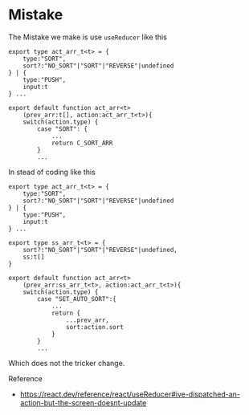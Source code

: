 # Mistake

The Mistake we make is use `useReducer` like this

```
export type act_arr_t<t> = {
    type:"SORT",
    sort?:"NO_SORT"|"SORT"|"REVERSE"|undefined
} | {
    type:"PUSH",
    input:t
} ...

export default function act_arr<t>
    (prev_arr:t[], action:act_arr_t<t>){
    switch(action.type) { 
        case "SORT": { 
            ...
            return C_SORT_ARR
        } 
        ...
```

In stead of coding like this

```
export type act_arr_t<t> = {
    type:"SORT",
    sort?:"NO_SORT"|"SORT"|"REVERSE"|undefined
} | {
    type:"PUSH",
    input:t
} ...

export type ss_arr_t<t> = {
    sort?:"NO_SORT"|"SORT"|"REVERSE"|undefined,
    ss:t[]
}

export default function act_arr<t>
    (prev_arr:ss_arr_t<t>, action:act_arr_t<t>){
    switch(action.type) { 
        case "SET_AUTO_SORT":{
            ...
            return {
                ...prev_arr,
                sort:action.sort
            }
        }
        ...
```

Which does not the tricker change.

Reference
-   https://react.dev/reference/react/useReducer#ive-dispatched-an-action-but-the-screen-doesnt-update

